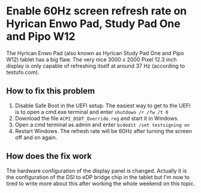 # Enable 60Hz screen refresh rate on Hyrican Enwo Pad, Study Pad One and Pipo W12

The Hyrican Enwo Pad (also known as Hyrican Study Pad One and Pipo W12) tablet has a big flaw. The very nice 3000 x 2000 Pixel 12.3 inch display is only capable of refreshing itself at around 37 Hz (according to testufo.com).

## How to fix this problem
1) Disable Safe Boot in the UEFI setup. The easiest way to get to the UEFI is to open a cmd.exe terminal and enter ```shutdown /r /fw /t 0```
2) Download the file ```ACPI_DSDT_Override.reg``` and start it in Windows.
3) Open a cmd terminal as admin and enter ```bcdedit /set testsigning on```
4) Restart Windows. The refresh rate will be 60Hz after turning the screen off and on again.

## How does the fix work
The hardware configuration of the display panel is changed. Actually it is the configuration of the DSI to eDP bridge chip in the tablet but I'm now to tired to write more about this after working the whole weekend on this topic.
